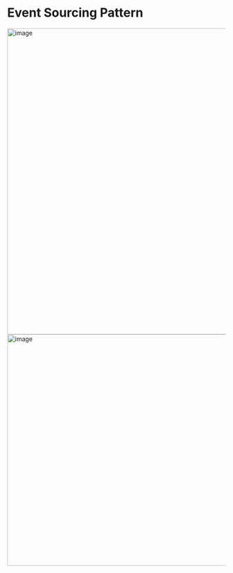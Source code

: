 # Event Sourcing Pattern

<img width="1030" height="705" alt="image" src="https://github.com/user-attachments/assets/5ac62aa6-739a-40e9-8771-edab016fce10" />

<img width="825" height="533" alt="image" src="https://github.com/user-attachments/assets/757a8a9e-bc15-46f8-af29-1e3512e42157" />
